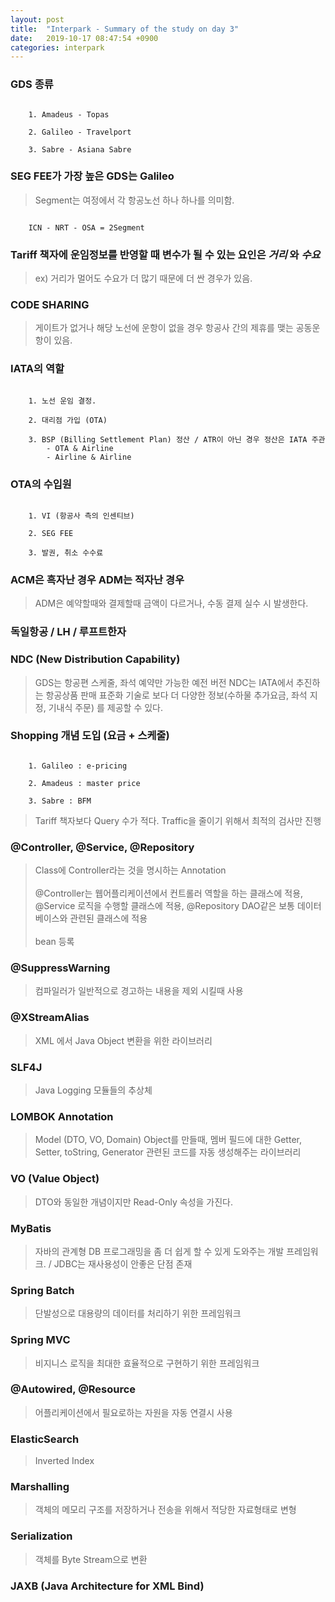 ```yaml
---
layout: post
title:  "Interpark - Summary of the study on day 3"
date:   2019-10-17 08:47:54 +0900
categories: interpark
---
```


### GDS 종류

```

    1. Amadeus - Topas

    2. Galileo - Travelport

    3. Sabre - Asiana Sabre

```

### SEG FEE가 가장 높은 GDS는 Galileo

> Segment는 여정에서 각 항공노선 하나 하나를 의미함.

```

    ICN - NRT - OSA = 2Segment

```

### Tariff 책자에 운임정보를 반영할 때 변수가 될 수 있는 요인은 _거리_ 와 _수요_

> ex) 거리가 멀어도 수요가 더 많기 때문에 더 싼 경우가 있음.

### CODE SHARING

> 게이트가 없거나 해당 노선에 운항이 없을 경우 항공사 간의 제휴를 맺는 공동운항이 있음.

### IATA의 역할

```

    1. 노선 운임 결정.

    2. 대리점 가입 (OTA)

    3. BSP (Billing Settlement Plan) 정산 / ATR이 아닌 경우 정산은 IATA 주관
        - OTA & Airline
        - Airline & Airline

```

### OTA의 수입원

```

    1. VI (항공사 측의 인센티브)
    
    2. SEG FEE

    3. 발권, 취소 수수료

```

### ACM은 흑자난 경우 ADM는 적자난 경우

> ADM은 예약할때와 결제할때 금액이 다르거나, 수동 결제 실수 시 발생한다.

### 독일항공 / LH / 루프트한자

### NDC (New Distribution Capability)

> GDS는 항공편 스케줄, 좌석 예약만 가능한 예전 버전 NDC는 IATA에서 추진하는 항공상품 판매 표준화 기술로 보다 더 다양한 정보(수하물 추가요금, 좌석 지정, 기내식 주문) 를 제공할 수 있다.

### Shopping 개념 도입 (요금 + 스케줄)

```

    1. Galileo : e-pricing
    
    2. Amadeus : master price

    3. Sabre : BFM

```

> Tariff 책자보다 Query 수가 적다. Traffic을 줄이기 위해서 최적의 검사만 진행

### @Controller, @Service, @Repository

> Class에 Controller라는 것을 명시하는 Annotation <br><br> @Controller는 웹어플리케이션에서 컨트롤러 역할을 하는 클래스에 적용, @Service 로직을 수행할 클래스에 적용, @Repository DAO같은 보통 데이터베이스와 관련된 클래스에 적용 <br><br> bean 등록

### @SuppressWarning

> 컴파일러가 일반적으로 경고하는 내용을 제외 시킬때 사용

### @XStreamAlias

> XML 에서 Java Object 변환을 위한 라이브러리

### SLF4J

> Java Logging 모듈들의 추상체

### LOMBOK Annotation

> Model (DTO, VO, Domain) Object를 만들때, 멤버 필드에 대한 Getter, Setter, toString, Generator 관련된 코드를 자동 생성해주는 라이브러리

### VO (Value Object)

> DTO와 동일한 개념이지만 Read-Only 속성을 가진다.

### MyBatis

> 자바의 관계형 DB 프로그래밍을 좀 더 쉽게 할 수 있게 도와주는 개발 프레임워크. / JDBC는 재사용성이 안좋은 단점 존재

### Spring Batch 

> 단발성으로 대용량의 데이터를 처리하기 위한 프레임워크

### Spring MVC

> 비지니스 로직을 최대한 효율적으로 구현하기 위한 프레임워크

### @Autowired, @Resource

> 어플리케이션에서 필요로하는 자원을 자동 연결시 사용

### ElasticSearch

> Inverted Index

### Marshalling

> 객체의 메모리 구조를 저장하거나 전송을 위해서 적당한 자료형태로 변형

### Serialization

> 객체를 Byte Stream으로 변환

### JAXB (Java Architecture for XML Bind)